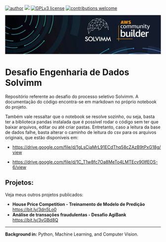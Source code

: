[![author](https://img.shields.io/badge/author-caio.emiliano-red)](https://www.linkedin.com/in/caio-emiliano/) [![](https://img.shields.io/badge/python-3.7+-blue.svg)](https://www.python.org/downloads/release/python-365/) [![GPLv3 license](https://img.shields.io/badge/License-GPLv3-blue.svg)](http://perso.crans.org/besson/LICENSE.html) [![contributions welcome](https://img.shields.io/badge/contributions-welcome-brightgreen.svg?style=flat)](https://github.com/caio-emiliano/data_science)

<p align="center">
  <img src="https://github.com/caio-emiliano/desafio_solvimm/blob/main/solvimm.jpg" >
</p>

# Desafio Engenharia de Dados Solvimm

Repositório referente ao desafio do processo seletivo Solvimm. A documentação do código encontra-se em markdown no próprio notebook do projeto.

Também vale ressaltar que o notebook se resolve sozinho, ou seja, basta ter a biblioteca pandas instalada que é possível rodar o código sem ter que baixar arquivos, editar ou até criar pastas. Entretanto, caso a leitura da base de dados falhe, basta alterar o caminho de leitura do csv para os arquivos originais, que estão disponíveis em: 

* https://drive.google.com/file/d/1gLsCjaMrL91ECdThq58cZAzB9tPxG18g/view

* https://drive.google.com/file/d/1C_T1w8fc7Oa8MeTo4LMTEcv90IfEOS-6/view

## Projetos:
Veja meus outros projetos publicados:

* **House Price Competition - Treinamento de Modelo de Predição** https://bit.ly/3dn5Lo0
* **Análise de transações fraudulentas - Desafio AgiBank** https://bit.ly/3vGBd8Q
---

**Background in:** Python, Machine Learning, and Computer Vision.

